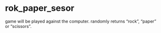 # rok_paper_sesor
game will be played against the computer.
randomly returns “rock”, “paper” or “scissors”.
